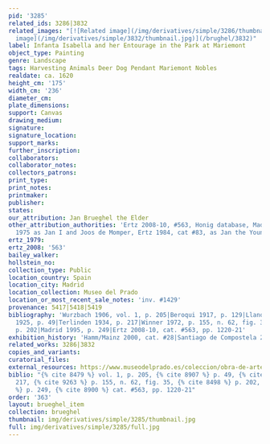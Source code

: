 ```yaml
---
pid: '3285'
related_ids: 3286|3832
related_images: "[![Related image](/img/derivatives/simple/3286/thumbnail.jpg)](/brughel/3286)|[![Related
  image](/img/derivatives/simple/3832/thumbnail.jpg)](/brughel/3832)"
label: Infanta Isabella and her Entourage in the Park at Mariemont
object_type: Painting
genre: Landscape
tags: Harvesting Animals Deer Dog Pendant Mariemont Nobles
realdate: ca. 1620
height_cm: '175'
width_cm: '236'
diameter_cm: 
plate_dimensions: 
support: Canvas
drawing_medium: 
signature: 
signature_location: 
support_marks: 
further_inscription: 
collaborators: 
collaborator_notes: 
collectors_patrons: 
print_type: 
print_notes: 
printmaker: 
publisher: 
states: 
our_attribution: Jan Brueghel the Elder
other_attribution_authorities: 'Ertz 2008-10, #563, Honig database, Madrid 1995 &
  1975 as Jan I and Joos de Momper, Ertz 1984, cat #83, as Jan the Younger'
ertz_1979: 
ertz_2008: '563'
bailey_walker: 
hollstein_no: 
collection_type: Public
location_country: Spain
location_city: Madrid
location_collection: Museo del Prado
location_or_most_recent_sale_notes: 'inv. #1429'
provenance: 5417|5418|5419
bibliography: 'Wurzbach 1906, vol. 1, p. 205|Beroqui 1917, p. 129|Llanos y Torriglia
  1925, p. 49|Terlinden 1934, p. 217|Winner 1972, p. 155, n. 62, fig. 35|Madrid 1975,
  p. 202|Madrid 1995, p. 249|Ertz 2008-10, cat. #563, pp. 1220-21'
exhibition_history: 'Hamm/Mainz 2000, cat. #28|Santiago de Compostela 2011, cat. #29'
related_works: 3286|3832
copies_and_variants: 
curatorial_files: 
external_resources: https://www.museodelprado.es/coleccion/obra-de-arte/la-infanta-isabel-clara-eugenia-en-el-parque-de/d5356756-fa1f-47c9-86c2-be50ae21ce09
biblio: "{% cite 8479 %} vol. 1, p. 205, {% cite 8907 %} p. 49, {% cite 8017 %} p.
  217, {% cite 9263 %} p. 155, n. 62, fig. 35, {% cite 8498 %} p. 202, {% cite 8533
  %} p. 249, {% cite 8900 %} cat. #563, pp. 1220-21"
order: '363'
layout: brueghel_item
collection: brueghel
thumbnail: img/derivatives/simple/3285/thumbnail.jpg
full: img/derivatives/simple/3285/full.jpg
---
```

